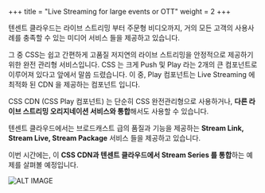 +++
title = "Live Streaming for large events or OTT"
weight = 2
+++

텐센트 클라우드는 라이브 스트리밍 부터 주문형 비디오까지, 거의 모든 고객의 사용사례를 충족할 수 있는 미디어 서비스 들을 제공하고 있습니다. 

그 중 CSS는 쉽고 간편하게 고품질 저지연의 라이브 스트리밍을 안정적으로 제공하기 위한 완전 관리형 서비스입니다. 
CSS 는 크게 Push 및 Play 라는 2개의 큰 컴포넌트로 이루어져 있다고 앞에서 말씀 드렸습니다. 이 중, Play 컴포넌트는 Live Streaming 에 최적화 된 CDN 을 제공하는 컴포넌트 입니다.

CSS CDN (CSS Play 컴포넌트) 는 단순히 CSS 완전관리형으로 사용하거나, **다른 라이브 스트리밍 오리지네이션 서비스와 통합**해서도 사용할 수 있습니다.

텐센트 클라우드에서는 브로드캐스트 급의 품질과 기능을 제공하는 **Stream Link, Stream Live, Stream Package** 서비스 들을 제공하고 있습니다.

이번 시간에는, 이 **CSS CDN과 텐센트 클라우드에서 Stream Series 를 통합**하는 예제를 살펴볼 예정입니다.

![ALT IMAGE](/images/overview/tencent_media_portfolio_ko.png)



